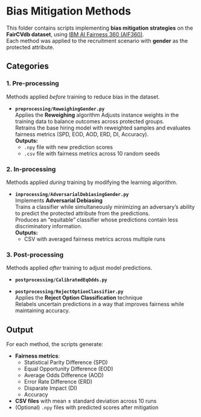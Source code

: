 # Bias Mitigation Methods  

This folder contains scripts implementing **bias mitigation strategies** on the **FairCVdb dataset**, using [IBM AI Fairness 360 (AIF360)](https://aif360.mybluemix.net/).  
Each method was applied to the recruitment scenario with **gender** as the protected attribute.  

## Categories  

### 1. Pre-processing  
Methods applied *before* training to reduce bias in the dataset.  

- **`preprocessing/ReweighingGender.py`**  
  Applies the **Reweighing** algorithm
  Adjusts instance weights in the training data to balance outcomes across protected groups.  
  Retrains the base hiring model with reweighted samples and evaluates fairness metrics (SPD, EOD, AOD, ERD, DI, Accuracy).  
  **Outputs:**  
  - `.npy` file with new prediction scores  
  - `.csv` file with fairness metrics across 10 random seeds  

### 2. In-processing  
Methods applied *during* training by modifying the learning algorithm.  

- **`inprocessing/AdversarialDebiasingGender.py`**  
  Implements **Adversarial Debiasing**  
  Trains a classifier while simultaneously minimizing an adversary’s ability to predict the protected attribute from the predictions.  
  Produces an “equitable” classifier whose predictions contain less discriminatory information.  
  **Outputs:**  
  - CSV with averaged fairness metrics across multiple runs  

### 3. Post-processing  
Methods applied *after* training to adjust model predictions.  

- **`postprocessing/CalibratedEqOdds.py`**  

- **`postprocessing/RejectOptionClassifier.py`**  
  Applies the **Reject Option Classification** technique  
  Relabels uncertain predictions in a way that improves fairness while maintaining accuracy.  

## Output  

For each method, the scripts generate:  
- **Fairness metrics**:  
  - Statistical Parity Difference (SPD)  
  - Equal Opportunity Difference (EOD)  
  - Average Odds Difference (AOD)  
  - Error Rate Difference (ERD)  
  - Disparate Impact (DI)  
  - Accuracy  
- **CSV files** with mean ± standard deviation across 10 runs  
- (Optional) `.npy` files with predicted scores after mitigation  
